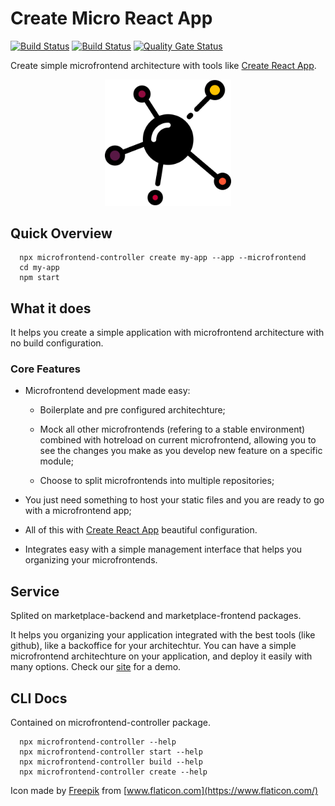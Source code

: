 # Create Micro React App

[![Build Status](https://travis-ci.com/matheusmr13/create-microfrontend-react-app.svg?branch=master)](https://travis-ci.com/matheusmr13/create-microfrontend-react-app)
[![Build Status](https://dev.azure.com/matheusmr13/create-microfrontend-react-app/_apis/build/status/matheusmr13.create-microfrontend-react-app?branchName=master)](https://dev.azure.com/matheusmr13/create-microfrontend-react-app/_build/latest?definitionId=2&branchName=master)
[![Quality Gate Status](https://sonarcloud.io/api/project_badges/measure?project=matheusmr13_create-microfrontend-react-app&metric=alert_status)](https://sonarcloud.io/dashboard?id=matheusmr13_create-microfrontend-react-app)

Create simple microfrontend architecture with tools like [Create React App](https://github.com/facebook/create-react-app).

<p align="center">
  <img src="icon.svg" width="40%">
</p>

## Quick Overview

```
  npx microfrontend-controller create my-app --app --microfrontend
  cd my-app
  npm start
```

## What it does

It helps you create a simple application with microfrontend architecture with no build configuration.

### Core Features

- Microfrontend development made easy:

  - Boilerplate and pre configured architechture;

  - Mock all other microfrontends (refering to a stable environment) combined with hotreload on current microfrontend, allowing you to see the changes you make as you develop new feature on a specific module;

  - Choose to split microfrontends into multiple repositories;

- You just need something to host your static files and you are ready to go with a microfrontend app;

- All of this with [Create React App](https://github.com/facebook/create-react-app) beautiful configuration.

- Integrates easy with a simple management interface that helps you organizing your microfrontends.

## Service

Splited on marketplace-backend and marketplace-frontend packages.

It helps you organizing your application integrated with the best tools (like github), like a backoffice for your architechtur.
You can have a simple microfrontend architechture on your application, and deploy it easily with many options.
Check our [site](https://matheusmr13.github.io/create-micro-react-app) for a demo.

## CLI Docs

Contained on microfrontend-controller package.

```
  npx microfrontend-controller --help
  npx microfrontend-controller start --help
  npx microfrontend-controller build --help
  npx microfrontend-controller create --help
```

Icon made by [Freepik](https://www.flaticon.com/authors/freepik) from [www.flaticon.com](https://www.flaticon.com/)
